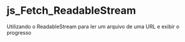 # js_Fetch_ReadableStream
Utilizando o ReadableStream para ler um arquivo de uma URL e exibir o progresso 
